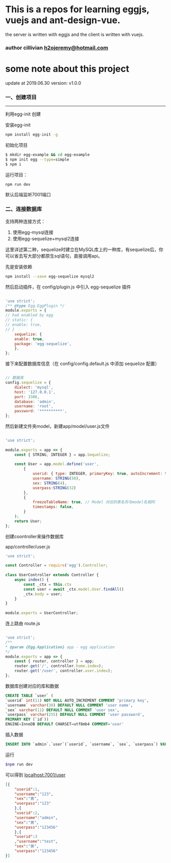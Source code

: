 # This is a repos for learning eggjs, vuejs and ant-design-vue.

the server is written with eggjs and the client is written with vuejs.
### author cillivian <h2ojeremy@hotmail.com>
# some note about this project

update at 2019.06.30 
version: v1.0.0
### 一、创建项目
---
利用egg-init 创建

安装egg-init
```bash
npm install egg-init -g
```
初始化项目

```bash
$ mkdir egg-example && cd egg-example
$ npm init egg --type=simple
$ npm i
```
运行项目：
```bash
npm run dev
```
默认后端监听7001端口
### 二、连接数据库
支持两种连接方式：

1. 使用egg-mysql连接
2. 使用egg-sequelize+mysql2连接

这里详述第二种，sequelize时建立在MySQL库上的一种库，有sequelize后，你可以省去写大部分都原生sql语句，直接调用api。

先是安装依赖

```bash
npm install --save egg-sequelize mysql2
```
然后启动插件，在 config/plugin.js 中引入 egg-sequelize 插件

```js

'use strict';
/** @type Egg.EggPlugin */
module.exports = {
// had enabled by egg
// static: {
// enable: true,
// }
    sequelize: {
    enable: true,
    package: 'egg-sequelize',
    },
};
```
接下来配置数据库信息（在 config/config.default.js 中添加 sequelize 配置）
```js

// 数据库
config.sequelize = {
    dialect: 'mysql',
    host: '127.0.0.1',
    port: 3306,
    database: 'admin',
    username: 'root',
    password: '**********',
};
```
然后新建文件夹model，新建app/model/user.js文件

```js

'use strict';
 
module.exports = app => {
    const { STRING, INTEGER } = app.Sequelize;
 
    const User = app.model.define('user',
        {
            userid: { type: INTEGER, primaryKey: true, autoIncrement: true },
            username: STRING(50),
            sex: STRING(4),
            userpass:STRING(32)
        },
        {
            freezeTableName: true, // Model 对应的表名将与model名相同
            timestamps: false,
        }
    );
    return User;
};
```

创建coontroller来操作数据库

app/controller/user.js

```js
'use strict';
 
const Controller = require('egg').Controller;
 
class UserController extends Controller {
    async index() {
        const _ctx = this.ctx
        const user = await _ctx.model.User.findAll()
        _ctx.body = user;
    }
}
 
module.exports = UserController;
```
连上路由
route.js
```js

'use strict';
/**
* @param {Egg.Application} app - egg application
*/
module.exports = app => {
    const { router, controller } = app;
    router.get('/', controller.home.index);
    router.get('/user', controller.user.index);
};
```
数据库创建对应的库和数据

```sql
CREATE TABLE `user` ( 
`userid` int(11) NOT NULL AUTO_INCREMENT COMMENT 'primary key',
`username` varchar(30) DEFAULT NULL COMMENT 'user name', 
`sex` varchar(11) DEFAULT NULL COMMENT 'user sex', 
`userpass` varchar(255) DEFAULT NULL COMMENT 'user password', 
PRIMARY KEY (`id`)) 
ENGINE=InnoDB DEFAULT CHARSET=utf8mb4 COMMENT='user'
```
插入数据
```sql
INSERT INTO `admin`.`user`(`userid`, `username`, `sex`, `userpass`) VALUES (3, 'test', '男', '123456');
```
运行
```bash
$npm run dev
```
可以得到 [localhost:7001/user](localhost:7001/user)
```json
[{
    "userid":1,
    "username":"123",
    "sex":"男",
    "userpass":"123"
    },{
    "userid":2,
    "username":"admin",
    "sex":"男",
    "userpass":"123456"
    },{
    "userid":3
    ,"username":"test",
    "sex":"男",
    "userpass":"123456"
}]
```
